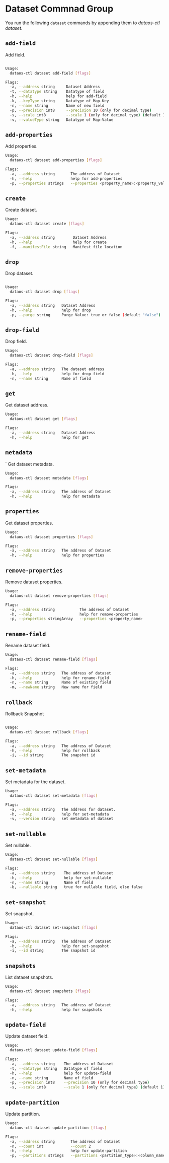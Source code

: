 # Dataset Commnad Group
You run the following `dataset` commands by appending them to *dataos-ctl dataset*. 

## `add-field`

Add field.

```bash

Usage:
  dataos-ctl dataset add-field [flags]

Flags:
  -a, --address string     Dataset Address
  -t, --datatype string    Datatype of field
  -h, --help               help for add-field
  -k, --keyType string     Datatype of Map-Key
  -n, --name string        Name of new field
  -p, --precision int8     --precision 10 (only for decimal type)
  -s, --scale int8         --scale 1 (only for decimal type) (default 1)
  -v, --valueType string   Datatype of Map-Value
```

## `add-properties`

Add properties.

```bash
Usage:
  dataos-ctl dataset add-properties [flags]

Flags:
  -a, --address string       The address of Dataset
  -h, --help                 help for add-properties
  -p, --properties strings   --properties <property_name>:<property_value>
```

## `create`

Create dataset.

```bash
Usage:
  dataos-ctl dataset create [flags]

Flags:
  -a, --address string        Dataset Address
  -h, --help                  help for create
  -f, --manifestFile string   Manifest file location
```

## `drop`
Drop dataset.

```bash

Usage:
  dataos-ctl dataset drop [flags]

Flags:
  -a, --address string   Dataset Address
  -h, --help             help for drop
  -p, --purge string     Purge Value: true or false (default "false")
```

## `drop-field`

Drop field.

```bash
Usage:
  dataos-ctl dataset drop-field [flags]

Flags:
  -a, --address string   The dataset address
  -h, --help             help for drop-field
  -n, --name string      Name of field
```

## `get`

Get dataset address.

```bash
Usage:
  dataos-ctl dataset get [flags]

Flags:
  -a, --address string   Dataset Address
  -h, --help             help for get
```

## `metadata`
`
Get dataset metadata.

```bash
Usage:
  dataos-ctl dataset metadata [flags]

Flags:
  -a, --address string   The address of Dataset
  -h, --help             help for metadata
```

## `properties`

Get dataset properties.

```bash
Usage:
  dataos-ctl dataset properties [flags]

Flags:
  -a, --address string   The address of Dataset
  -h, --help             help for properties
```

## `remove-properties`

Remove dataset properties.

```bash
Usage:
  dataos-ctl dataset remove-properties [flags]

Flags:
  -a, --address string           The address of Dataset
  -h, --help                     help for remove-properties
  -p, --properties stringArray   --properties <property_name>
```

## `rename-field`

Rename dataset field.

```bash
Usage:
  dataos-ctl dataset rename-field [flags]

Flags:
  -a, --address string   The address of dataset
  -h, --help             help for rename-field
  -n, --name string      Name of existing field
  -m, --newName string   New name for field
```

## `rollback`
Rollback Snapshot

```bash

Usage:
  dataos-ctl dataset rollback [flags]

Flags:
  -a, --address string   The address of Dataset
  -h, --help             help for rollback
  -i, --id string        The snapshot id
```

## `set-metadata`

Set metadata for the dataset.

```bash
Usage:
  dataos-ctl dataset set-metadata [flags]

Flags:
  -a, --address string   The address for dataset.
  -h, --help             help for set-metadata
  -v, --version string   set metadata of dataset
```

## `set-nullable`

Set nullable.

```bash
Usage:
  dataos-ctl dataset set-nullable [flags]

Flags:
  -a, --address string    The address of Dataset
  -h, --help              help for set-nullable
  -n, --name string       Name of field
  -b, --nullable string   true for nullable field, else false
```

## `set-snapshot`

Set snapshot.

```bash
Usage:
  dataos-ctl dataset set-snapshot [flags]

Flags:
  -a, --address string   The address of Dataset
  -h, --help             help for set-snapshot
  -i, --id string        The snapshot id
```

## `snapshots`

List dataset snapshots.

```bash
Usage:
  dataos-ctl dataset snapshots [flags]

Flags:
  -a, --address string   The address of Dataset
  -h, --help             help for snapshots
```

## `update-field`

Update dataset field.

```bash
Usage:
  dataos-ctl dataset update-field [flags]

Flags:
  -a, --address string    The address of Dataset
  -t, --datatype string   Datatype of field
  -h, --help              help for update-field
  -n, --name string       Name of field
  -p, --precision int8    --precision 10 (only for decimal type)
  -s, --scale int8        --scale 1 (only for decimal type) (default 1)
```

## `update-partition`

Update partition.

```bash
Usage:
  dataos-ctl dataset update-partition [flags]

Flags:
  -a, --address string       The address of Dataset
  -n, --count int            --count 2
  -h, --help                 help for update-partition
  -p, --partitions strings   --partitions <partition_type>:<column_name>:<partition_name>
```
